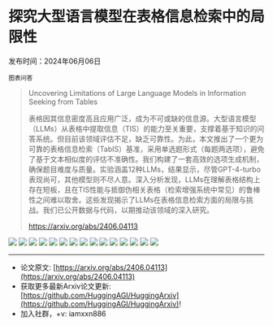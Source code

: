 # 探究大型语言模型在表格信息检索中的局限性
发布时间：2024年06月06日

`图表问答`
> Uncovering Limitations of Large Language Models in Information Seeking from Tables
>
> 表格因其信息密度高且应用广泛，成为不可或缺的信息源。大型语言模型（LLMs）从表格中提取信息（TIS）的能力至关重要，支撑着基于知识的问答系统。但目前该领域评估不足，缺乏可靠性。为此，本文推出了一个更为可靠的表格信息检索（TabIS）基准，采用单选题形式（每题两选项），避免了基于文本相似度的评估不准确性。我们构建了一套高效的选项生成机制，确保题目难度与质量。实验涵盖12种LLMs，结果显示，尽管GPT-4-turbo表现尚可，其他模型则不尽人意。深入分析发现，LLMs在理解表格结构上存在短板，且在TIS性能与抵御伪相关表格（检索增强系统中常见）的鲁棒性之间难以取舍。这些发现揭示了LLMs在表格信息检索方面的局限与挑战。我们已公开数据与代码，以期推动该领域的深入研究。
>
> https://arxiv.org/abs/2406.04113

![](https://raw.githubusercontent.com/HuggingAGI/HuggingArxiv/main/paper_images/2406.04113/x1.png)
![](https://raw.githubusercontent.com/HuggingAGI/HuggingArxiv/main/paper_images/2406.04113/x2.png)
![](https://raw.githubusercontent.com/HuggingAGI/HuggingArxiv/main/paper_images/2406.04113/x3.png)
![](https://raw.githubusercontent.com/HuggingAGI/HuggingArxiv/main/paper_images/2406.04113/x4.png)
![](https://raw.githubusercontent.com/HuggingAGI/HuggingArxiv/main/paper_images/2406.04113/x5.png)
![](https://raw.githubusercontent.com/HuggingAGI/HuggingArxiv/main/paper_images/2406.04113/x6.png)
![](https://raw.githubusercontent.com/HuggingAGI/HuggingArxiv/main/paper_images/2406.04113/x7.png)
![](https://raw.githubusercontent.com/HuggingAGI/HuggingArxiv/main/paper_images/2406.04113/x8.png)
![](https://raw.githubusercontent.com/HuggingAGI/HuggingArxiv/main/paper_images/2406.04113/x9.png)
![](https://raw.githubusercontent.com/HuggingAGI/HuggingArxiv/main/paper_images/2406.04113/x10.png)
![](https://raw.githubusercontent.com/HuggingAGI/HuggingArxiv/main/paper_images/2406.04113/x11.png)
![](https://raw.githubusercontent.com/HuggingAGI/HuggingArxiv/main/paper_images/2406.04113/x12.png)
![](https://raw.githubusercontent.com/HuggingAGI/HuggingArxiv/main/paper_images/2406.04113/x13.png)
![](https://raw.githubusercontent.com/HuggingAGI/HuggingArxiv/main/paper_images/2406.04113/x14.png)
![](https://raw.githubusercontent.com/HuggingAGI/HuggingArxiv/main/paper_images/2406.04113/x15.png)

<hr />

- 论文原文: [https://arxiv.org/abs/2406.04113](https://arxiv.org/abs/2406.04113)
- 获取更多最新Arxiv论文更新: [https://github.com/HuggingAGI/HuggingArxiv](https://github.com/HuggingAGI/HuggingArxiv)!
- 加入社群，+v: iamxxn886